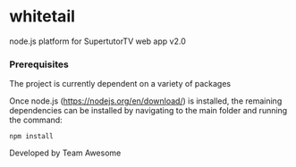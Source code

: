 # whitetail

node.js platform for SupertutorTV web app v2.0

### Prerequisites

The project is currently dependent on a variety of packages

Once node.js (https://nodejs.org/en/download/) is installed, the remaining dependencies can be installed 
by navigating to the main folder and running the command:


```
npm install
```

Developed by Team Awesome
